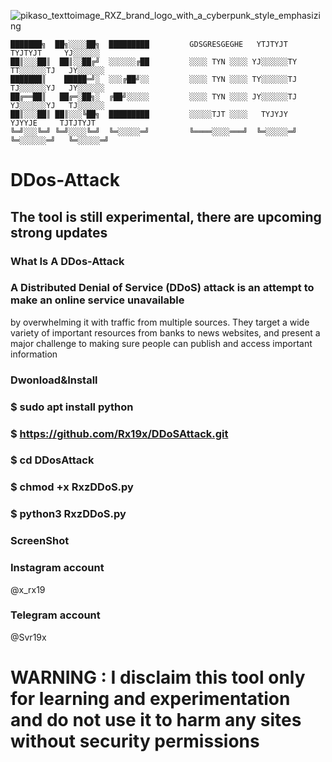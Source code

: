                               
![pikaso_texttoimage_RXZ_brand_logo_with_a_cyberpunk_style_emphasizing](https://github.com/user-attachments/assets/c58029a8-242b-420a-a63f-195a0df403cb)

    ███████╗  ██╗░░░░██╗  █████████         GDSGRESGEGHE   YTJTYJT     TYJTYJT     YJ░░░░░░                           
    ██║░░░██║  ██║░░██╔╝  ░░░░░░╔██         ░░░░ TYN ░░░░ YJ░░░░░░TY  TT░░░░░░TJ   JY░░░░░░           
    ███████║    █████═╝░  ░░░╔██╝░░         ░░░░ TYN ░░░░ TY░░░░░░TJ  TJ░░░░░░YJ   JY░░░░░░
    ██╔══██║   ██╔═░██╗░  ╔██╝░░░░░         ░░░░ TYN ░░░░ JY░░░░░░TJ  YJ░░░░░░YJ   TJ░░░░░░
    ██║░░░██║ ██║░░░╚██╗  █████████         ░░░░░TJT ░░░░   TYJYJY      YJYYJE     TJTJTYJT
    ╚═╝░░░╚═╝ ╚═╝░░░░╚═╝  ╚═░░░░░═╝         ╚════░░░░═══╝  ╚═░░░░░═╝  ╚═░░░░░░═╝   ╚═░░░░░═╝

# DDos-Attack 
## The tool is still experimental, there are upcoming strong updates
### What Is A DDos-Attack

### A Distributed Denial of Service (DDoS) attack is an attempt to make an online service unavailable 
by overwhelming it with traffic from multiple sources. They target a wide variety of important resources
from banks to news websites, and present a major challenge to making sure people can publish and access important information

### Dwonload&Install

### $ sudo apt install python

### $ https://github.com/Rx19x/DDoSAttack.git

### $ cd DDosAttack

### $ chmod +x RxzDDoS.py

### $ python3 RxzDDoS.py

### ScreenShot 


### Instagram account 

 @x_rx19

### Telegram account

 @Svr19x

# WARNING : I disclaim this tool only for learning and experimentation and do not use it to harm any sites without security permissions
